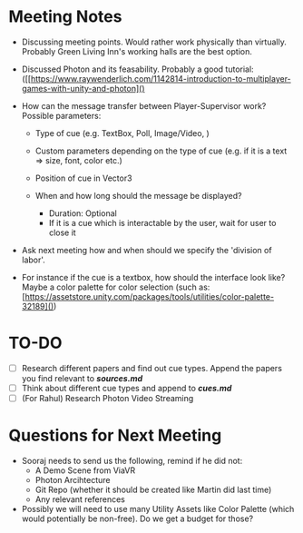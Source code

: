 # Meeting Notes

- Discussing meeting points. Would rather work physically than virtually. Probably Green Living Inn's working halls are the best option.
- Discussed Photon and its feasability. Probably a good tutorial: ([[https://www.raywenderlich.com/1142814-introduction-to-multiplayer-games-with-unity-and-photon]()
- How can the message transfer between Player-Supervisor work? Possible parameters:

  - Type of cue (e.g. TextBox, Poll,  Image/Video, )
  - Custom parameters depending on the type of cue (e.g. if it is a text => size, font, color etc.)
  - Position of cue in Vector3
  - When and how long should the message be displayed?

    - Duration: Optional
    - If it is a cue which is interactable by the user, wait for user to close it
- Ask next meeting how and when should we specify the 'division of labor'.
- For instance if the cue is a textbox, how should the interface look like? Maybe a color palette for color selection (such as: [https://assetstore.unity.com/packages/tools/utilities/color-palette-32189]())

# TO-DO

* [ ] Research different papers and find out cue types. Append the papers you find relevant to ***sources.md***
* [ ] Think about different cue types and append to ***cues.md***
* [ ] (For Rahul) Research Photon Video Streaming

# Questions for Next Meeting

- Sooraj needs to send us the following, remind if he did not:
  - A Demo Scene from ViaVR
  - Photon Arcihtecture
  - Git Repo (whether it should be created like Martin did last time)
  - Any relevant references
- Possibly we will need to use many Utility Assets like Color Palette (which would potentially be non-free). Do we get a budget for those?
